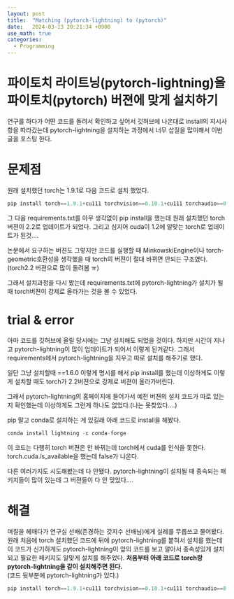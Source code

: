 ```yaml
---
layout: post
title:  "Matching (pytorch-lightning) to (pytorch)"
date:   2024-03-13 20:21:34 +0900
use_math: true
categories:
  - Programming
---
```

# 파이토치 라이트닝(pytorch-lightning)을 파이토치(pytorch) 버젼에 맞게 설치하기

연구를 하다가 어떤 코드를 돌려서 확인하고 싶어서 깃허브에 나온대로 install의 지시사항을 따라갔는데 pytorch-lightning을 설치하는 과정에서 너무 삽질을 많이해서 이번 글을 포스팅 한다. 

# 문제점

원래 설치했던 torch는 1.9.1로  다음 코드로 설치 했었다. 

```python
pip install torch==1.9.1+cu111 torchvision==0.10.1+cu111 torchaudio==0.9.1 -f https://download.pytorch.org/whl/torch_stable.html
```

그 다음 requirements.txt를 아무 생각없이 pip install을 했는데 원래 설치했던 torch 버젼이 2.2로 업데이트가 되었다. 그리고 심지어 cuda이 1.2에 알맞는 torch로 업데이트가 된것….

논문에서 요구하는 버젼도 그렇지만 코드를 실행할 때  MinkowskiEngine이나 torch-geometric호환성을 생각했을 때 torch의 버젼이 절대 바뀌면 안되는 구조였다. (torch2.2 버젼으로 많이 돌려봄 ㅠ)

그래서 설치과정을 다시 봤는데 requirements.txt에 pytorch-lightning가 설치가 될 때 torch버젼이 강제로 올라가는 것을 볼 수 있었다. 

# trial & error

아마 코드를 깃허브에 올릴 당시에는 그냥 설치해도 되었을 것이다. 하지만 시간이 지나고 pytorch-lightning이 많이 업데이트가 되어서 이렇게 된거같다. 그래서 requirements에서 pytorch-lightning을 지우고 따로 설치를 해주기로 했다. 

일단 그냥 설치할때 ==1.6.0 이렇게 명시를 해서 pip install를 했는데 이상하게도 이렇게 설치할 때도  torch가 2.2버젼으로 강제로 버젼이 올라가버린다. 

그래서 pytorch-lightning의 홈페이지에 들어가서 예전 버젼의 설치 코드가 따로 있는지 확인했는데 이상하게도 그런게 하나도 없었다.(나는 못찾았다….)

pip 말고 conda로 설치하는 게 있길래 아래 코드로 install을 해봤다. 

```python
conda install lightning -c conda-forge
```

이 코드는 다행히 torch 버젼은 안 바뀌는데 torch에서 cuda를 인식을 못한다. torch.cuda.is_available을 했는데 false가 나온다.

다른 여러가지도 시도해봤는데 다 안됐다. pytorch-lightning이 설치될 때 종속되는 패키지들이 많이 있는데 그 버젼들이 다 안 맞았다….

# 해결

며칠을 헤매다가 연구실 선배(존경하는 갓지수 선배님)에게 실례를 무릅쓰고 물어봤다.<br>
원래 처음에 torch 설치했던 코드에 뒤에 pytorch-lightning를 붙혀서 설치를 했는데 이 코드가 신기하게도 pytorch-lightning이 앞의 코드를 보고 알아서 종속성있게 설치되고 필요한 패키지도 알맞게 설치를 해주었다. **처음부터 아래 코드로 torch랑 pytorch-lightning을 같이 설치해주면 된다.**<br>
(코드 뒷부분에 pytorch-lightning가 있다.)



```python
pip install torch==1.9.1+cu111 torchvision==0.10.1+cu111 torchaudio==0.9.1 pytorch-lightning -f https://download.pytorch.org/whl/torch_stable.html
```